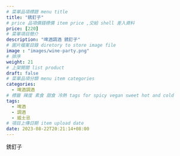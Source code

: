 ```yaml
---
# 菜單品項標題 menu title 
title: "銹釘子"
# price 品項價錢標價 item price ,交給 shell 差入資料
price: [220] 
# 菜單項目簡介 
description: "啤酒調酒 銹釘子"
# 圖片檔案目錄 diretory to store image file
image : "images/wine-party.png"
# 排序
weight: 21 
# 上架開關 list product 
draft: false
# 菜單品項分類 menu item categories 
categories:
  - 啤酒調酒 
# 標籤 辣度 素食 甜食 冷熱 tags for spicy vegan sweet hot and cold 
tags:
  - 啤酒
  - 調酒 
  - 威士忌
# 項目上傳日期 item upload date 
date: 2023-08-22T20:21:14+08:00
---
```


 銹釘子
